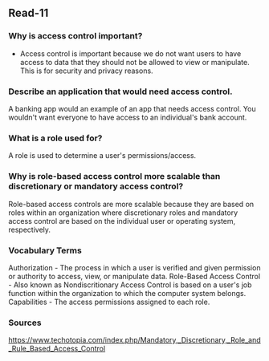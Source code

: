 ## Read-11

### Why is access control important?
- Access control is important because we do not want users to have access to data that they should not be allowed to view or manipulate. This is for security and privacy reasons.

### Describe an application that would need access control.
A banking app would an example of an app that needs access control. You wouldn't want everyone to have access to an individual's bank account.


### What is a role used for?
A role is used to determine a user's permissions/access.


### Why is role-based access control more scalable than discretionary or mandatory access control?
Role-based access controls are more scalable because they are based on roles within an organization where discretionary roles and mandatory access control are based on the individual user or operating system, respectively. 

### Vocabulary Terms
Authorization - The process in which a user is verified and given permission or authority to access, view, or manipulate data.
Role-Based Access Control - Also known as Nondiscritionary Access Control is based on a user's job function within the organization to which the computer system belongs.
Capabilities - The access permissions assigned to each role.


### Sources
https://www.techotopia.com/index.php/Mandatory,_Discretionary,_Role_and_Rule_Based_Access_Control
